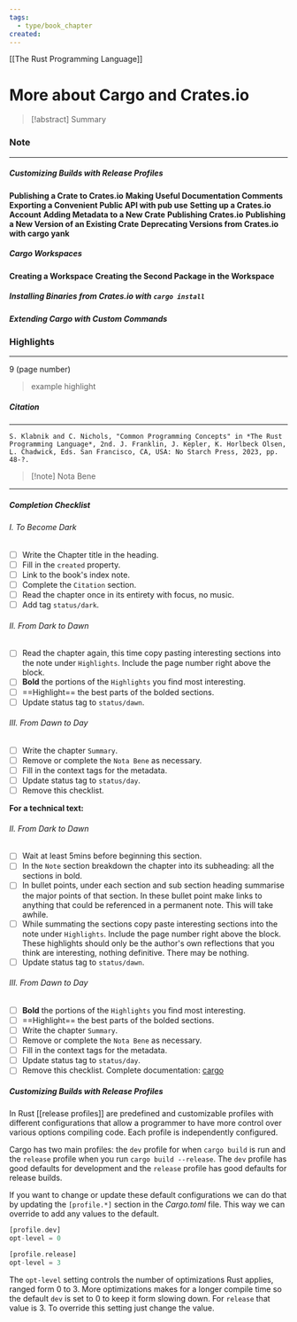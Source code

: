 ```yaml
---
tags:
  - type/book_chapter
created:
---
```

[[The Rust Programming Language]]
# **More about Cargo and Crates.io**

> [!abstract] Summary
### **Note**
---
##### **Customizing Builds with Release Profiles**
**Publishing a Crate to Crates.io**
**Making Useful Documentation Comments**
**Exporting a Convenient Public API with pub use**
**Setting up a Crates.io Account**
**Adding Metadata to a New Crate**
**Publishing Crates.io**
**Publishing a New Version of an Existing Crate**
**Deprecating Versions from Crates.io with cargo yank**
##### **Cargo Workspaces**
**Creating a Workspace**
**Creating the Second Package in the Workspace**
##### **Installing Binaries from Crates.io with `cargo install`**
##### **Extending Cargo with Custom Commands**
### **Highlights**
---
9 (page number)
> example highlight
##### **Citation**
---
```
S. Klabnik and C. Nichols, "Common Programming Concepts" in *The Rust Programming Language*, 2nd. J. Franklin, J. Kepler, K. Horlbeck Olsen, L. Chadwick, Eds. San Francisco, CA, USA: No Starch Press, 2023, pp. 48-?.
```

> [!note] Nota Bene

---
##### Completion Checklist
###### I. To Become Dark
- [ ] Write the Chapter title in the heading.
- [ ] Fill in the `created` property.
- [ ] Link to the book's index note.
- [ ] Complete the `Citation` section.
- [ ] Read the chapter once in its entirety with focus, no music.
- [ ] Add tag `status/dark`.
###### II. From Dark to Dawn
- [ ] Read the chapter again, this time copy pasting interesting sections into the note under `Highlights`. Include the page number right above the block.
- [ ] **Bold** the portions of the `Highlights` you find most interesting.
- [ ] ==Highlight== the best parts of the bolded sections.
- [ ] Update status tag to `status/dawn`.
###### III. From Dawn to Day
- [ ] Write the chapter `Summary`.
- [ ] Remove or complete the `Nota Bene` as necessary.
- [ ] Fill in the context tags for the metadata.
- [ ] Update status tag to `status/day`.
- [ ] Remove this checklist.

**For a technical text:**
###### II. From Dark to Dawn
- [ ] Wait at least 5mins before beginning this section.
- [ ] In the `Note` section breakdown the chapter into its subheading: all the sections in bold.
- [ ] In bullet points, under each section and sub section heading summarise the major points of that section. In these bullet point make links to anything that could be referenced in a permanent note. This will take awhile.
- [ ] While summating the sections copy paste interesting sections into the note under `Highlights`. Include the page number right above the block. These highlights should only be the author's own reflections that you think are interesting, nothing definitive. There may be nothing.
- [ ] Update status tag to `status/dawn`.
###### III. From Dawn to Day
- [ ]  **Bold** the portions of the `Highlights` you find most interesting.
- [ ] ==Highlight== the best parts of the bolded sections.
- [ ] Write the chapter `Summary`.
- [ ] Remove or complete the `Nota Bene` as necessary.
- [ ] Fill in the context tags for the metadata.
- [ ] Update status tag to `status/day`.
- [ ] Remove this checklist.
Complete documentation: [cargo](https://doc.rust-lang.org/cargo/)
##### Customizing Builds with Release Profiles

In Rust [[release profiles]] are predefined and customizable profiles with different configurations that allow a programmer to have more control over various options compiling code. Each profile is independently configured.

Cargo has two main profiles: the `dev` profile for when `cargo build` is run and the `release` profile when you run `cargo build --release`. The `dev` profile has good defaults for development and the `release` profile has good defaults for release builds.

If you want to change or update these default configurations we can do that by updating the `[profile.*]` section in the *Cargo.toml* file. This way we can override to add any values to the default. 

```rust
[profile.dev]
opt-level = 0

[profile.release]
opt-level = 3
```

The `opt-level` setting controls the number of optimizations Rust applies, ranged form 0 to 3. More optimizations makes for a longer compile time so the default `dev` is set to 0 to keep it form slowing down. For `release` that value is 3. To override this setting just change the value. 